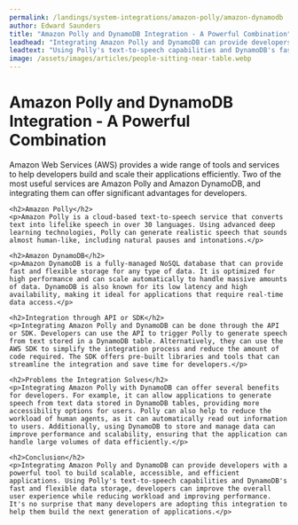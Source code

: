 ```yaml
---
permalink: /landings/system-integrations/amazon-polly/amazon-dynamodb
author: Edward Saunders
title: "Amazon Polly and DynamoDB Integration - A Powerful Combination"
leadhead: "Integrating Amazon Polly and DynamoDB can provide developers with a powerful tool to build scalable, accessible, and efficient applications"
leadtext: "Using Polly's text-to-speech capabilities and DynamoDB's fast and flexible data storage, developers can improve the overall user experience while reducing workload and improving performance. It's no surprise that many developers are adopting this integration to help them build the next generation of applications."
image: /assets/images/articles/people-sitting-near-table.webp
---
```

<div class="arttext">	<h1>Amazon Polly and DynamoDB Integration - A Powerful Combination</h1>
	<p>Amazon Web Services (AWS) provides a wide range of tools and services to help developers build and scale their applications efficiently. Two of the most useful services are Amazon Polly and Amazon DynamoDB, and integrating them can offer significant advantages for developers.</p>

	<h2>Amazon Polly</h2>
	<p>Amazon Polly is a cloud-based text-to-speech service that converts text into lifelike speech in over 30 languages. Using advanced deep learning technologies, Polly can generate realistic speech that sounds almost human-like, including natural pauses and intonations.</p>

	<h2>Amazon DynamoDB</h2>
	<p>Amazon DynamoDB is a fully-managed NoSQL database that can provide fast and flexible storage for any type of data. It is optimized for high performance and can scale automatically to handle massive amounts of data. DynamoDB is also known for its low latency and high availability, making it ideal for applications that require real-time data access.</p>

	<h2>Integration through API or SDK</h2>
	<p>Integrating Amazon Polly and DynamoDB can be done through the API or SDK. Developers can use the API to trigger Polly to generate speech from text stored in a DynamoDB table. Alternatively, they can use the AWS SDK to simplify the integration process and reduce the amount of code required. The SDK offers pre-built libraries and tools that can streamline the integration and save time for developers.</p>

	<h2>Problems the Integration Solves</h2>
	<p>Integrating Amazon Polly with DynamoDB can offer several benefits for developers. For example, it can allow applications to generate speech from text data stored in DynamoDB tables, providing more accessibility options for users. Polly can also help to reduce the workload of human agents, as it can automatically read out information to users. Additionally, using DynamoDB to store and manage data can improve performance and scalability, ensuring that the application can handle large volumes of data efficiently.</p>

	<h2>Conclusion</h2>
	<p>Integrating Amazon Polly and DynamoDB can provide developers with a powerful tool to build scalable, accessible, and efficient applications. Using Polly's text-to-speech capabilities and DynamoDB's fast and flexible data storage, developers can improve the overall user experience while reducing workload and improving performance. It's no surprise that many developers are adopting this integration to help them build the next generation of applications.</p>
</div>
